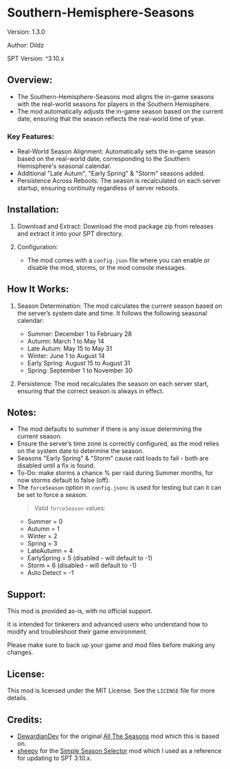 # Southern-Hemisphere-Seasons

Version: 1.3.0

Author: Dildz

SPT Version: ^3.10.x


## Overview:

- The Southern-Hemisphere-Seasons mod aligns the in-game seasons with the real-world seasons for players in the Southern Hemisphere.
- The mod automatically adjusts the in-game season based on the current date, ensuring that the season reflects the real-world time of year.


### Key Features:

- Real-World Season Alignment: Automatically sets the in-game season based on the real-world date, corresponding to the Southern Hemisphere's seasonal calendar.
- Additional "Late Autum", "Early Spring" & "Storm" seasons added.
- Persistence Across Reboots: The season is recalculated on each server startup, ensuring continuity regardless of server reboots.


## Installation:

1. Download and Extract: Download the mod package zip from releases and extract it into your SPT directory.

2. Configuration: 
   - The mod comes with a `config.json` file where you can enable or disable the mod, storms, or the mod console messages.


## How It Works:

1. Season Determination: The mod calculates the current season based on the server’s system date and time.
It follows the following seasonal calendar:
   - Summer: December 1 to February 28
   - Autumn: March 1 to May 14
   - Late Autum: May 15 to May 31
   - Winter: June 1 to August 14
   - Early Spring: August 15 to August 31
   - Spring: September 1 to November 30

2. Persistence: The mod recalculates the season on each server start, ensuring that the correct season is always in effect.


## Notes:

- The mod defaults to summer if there is any issue determining the current season.
- Ensure the server’s time zone is correctly configured, as the mod relies on the system date to determine the season.
- Seasons "Early Spring" & "Storm" cause raid loads to fail - both are disabled until a fix is found.
- To-Do: make storms a chance % per raid during Summer months, for now storms default to false (off).
- The `forceSeason` option in `config.jsonc` is used for testing but can it can be set to force a season.
   > Valid `forceSeason` values:
   - Summer = 0
   - Autumn = 1
   - Winter = 2
   - Spring = 3
   - LateAutumn = 4
   - EarlySpring = 5 (disabled - will default to -1)
   - Storm = 6 (disabled - will default to -1)
   - Auto Detect = -1


## Support:

This mod is provided as-is, with no official support.

It is intended for tinkerers and advanced users who understand how to modify and troubleshoot their game environment.

Please make sure to back up your game and mod files before making any changes.


## License:

This mod is licensed under the MIT License. See the `LICENSE` file for more details.


## Credits:

- [DewardianDev](https://hub.sp-tarkov.com/user/27036-dewardiandev/) for the original [All The Seasons](https://hub.sp-tarkov.com/files/file/2052-all-the-seasons/#overview) mod which this is based on.
- [sheepy](https://hub.sp-tarkov.com/user/20801-sheepy/) for the [Simple Season Selector](https://hub.sp-tarkov.com/files/file/2118-simple-season-selector/) mod which I used as a reference for updating to SPT 3.10.x.
